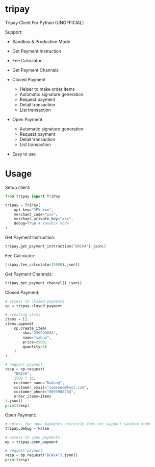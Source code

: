 # tripay

Tripay Client For Python (UNOFFICIAL)

Support:

* Sandbox & Production Mode
* Get Payment Instruction
* Fee Calculator
* Get Payment Channels
* Closed Payment

    * Helper to make order items
    * Automatic signature generation
    * Request payment
    * Detail transaction
    * List transaction

* Open Payment

    * Automatic signature generation
    * Request payment
    * Detail transaction
    * List transaction

* Easy to use

# Usage

Setup client:

```python
from tripay import TriPay

tripay = TriPay(
    api_key="DEV-xxx",
    merchant_code="xxx",
    merchant_private_key="xxx",
    debug=True # sandbox mode
)
```

Get Payment Instruction:

```python
tripay.get_payment_instruction("BRIVA").json()
```

Fee Calculator:

```python
tripay.fee_calculator(5000).json()
```

Get Payment Channels:

```python
tripay.get_payment_channel().json()
```

Closed Payment:

```python
# access to closed payments
cp = tripay.closed_payment

# creating items
items = []
items.append(
    cp.create_item(
        sku="099999888",
        name="sabun",
        price=2500,
        quantity=10
    )
)

# request payment
resp = cp.request(
    "BRIVA",
    2500 * 10,
    customer_name="Dadang",
    customer_email="someone@test.com",
    customer_phone="0899988234",
    order_items=items
).json()
print(resp)
```

Open Payment:

```python
# notes: for open payments currently does not support sandbox mode
tripay.debug = False

# access to open payments
op = tripay.open_payment

# request payment
resp = op.request("BCAVA").json()
print(resp)
```

